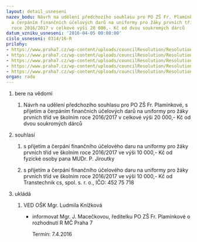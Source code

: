 ```yaml
---
layout: detail_usneseni
nazev_bodu: Návrh na udělení předchozího souhlasu pro PO ZŠ Fr. Plamínkové, s přijetím
  a čerpáním finančních účelových darů na uniformy pro žáky prvních tříd ve školním
  roce 2016/2017 v celkové výši 20 000,- Kč od dvou soukromých dárců
datum_vzniku_usneseni: '2016-04-05 00:00:00'
cislo_usneseni: 0314/16-R
prilohy:
- https://www.praha7.cz/wp-content/uploads/councilResolution/Resolutions/27511/export/Duvodovazpravauniformy~40384.doc
- https://www.praha7.cz/wp-content/uploads/councilResolution/Resolutions/27511/export/darzadostuniformy~40383.doc
- https://www.praha7.cz/wp-content/uploads/councilResolution/Resolutions/27511/export/20160401_123722upr_smlouvy~40382.pdf
- https://www.praha7.cz/wp-content/uploads/councilResolution/Resolutions/27511/export/vypiszOR~40380.pdf
- https://www.praha7.cz/wp-content/uploads/councilResolution/Resolutions/27511/export/export~299726.pdf
organ: rada
---
```

<ol class="urzList_view" id="urzList">
<li class="urzClass1" id=""><span name="1">bere na vědomí</span> 
<ol class="urzOlClass">
<li class="urzClass2" style="TEXT-ALIGN: left" id=""><span><p>Návrh na udělení předchozího souhlasu pro PO ZŠ Fr. Plamínkové, s přijetím a čerpáním finančních účelových darů na uniformy pro žáky prvních tříd ve školním roce 2016/2017 v celkové výši 20 000,- Kč od dvou soukromých dárců</p></span></li></ol></li>
<li class="urzClass1" id=""><span name="26">souhlasí</span> 
<ol class="urzOlClass">
<li class="urzClass2" style="TEXT-ALIGN: left" id=""><span><p>s přijetím a čerpání finančního účelového daru na uniformy pro žáky prvních tříd ve školním roce 2016/2017 ve výši&nbsp;10 000,- Kč od fyzické osoby pana MUDr. P. Jiroutky</p></span></li>
<li class="urzClass2" style="TEXT-ALIGN: left" id=""><span><p>s přijetím a čerpání finančního účelového daru na uniformy pro žáky prvních tříd ve školním roce 2016/2017 ve výši 10 000,- Kč od Transtechnik cs, spol. s. r. o., IČO: 452 75 718</p></span></li></ol></li><li class="urzClass1" id="urzUkoly"><span name="1">ukládá</span><ol class="urzOlClass"><li class="urzClass2"><span><p>VED OŠK Mgr. Ludmila Knížková</p></span><ul class="urzUlClass"><li class="urzClass3"><span><p>informovat Mgr. J. Macečkovou, ředitelku PO ZŠ Fr. Plamínkové o rozhodnutí R MČ Praha 7</p></span><span class="urzUkolTermin">  Termín:&nbsp;7.4.2016</span></li></ul></li></ol></li></ol>